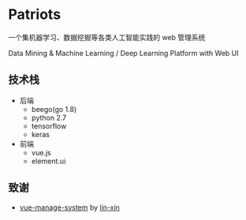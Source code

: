 # Patriots

一个集机器学习、数据挖掘等各类人工智能实践的 web 管理系统

Data Mining & Machine Learning / Deep Learning Platform with Web UI

## 技术栈

+ 后端
    + beego(go 1.8)
    + python 2.7
    + tensorflow
    + keras
+ 前端
    + vue.js
    + element.ui

## 致谢

+ [vue-manage-system](https://github.com/lin-xin/vue-manage-system) by [lin-xin](https://github.com/lin-xin)


